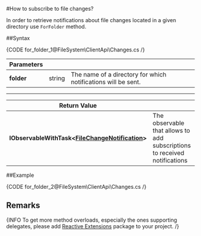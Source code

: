 ﻿#How to subscribe to file changes?

In order to retrieve notifications about file changes located in a given directory use `ForFolder` method.

##Syntax

{CODE for_folder_1@FileSystem\ClientApi\Changes.cs /}

| Parameters | | |
| ------------- | ------------- | ----- |
| **folder** | string | The name of a directory for which notifications will be sent. |

<hr />

| Return Value | |
| ------------- | ------------- |
| **IObservableWithTask&lt;[FileChangeNotification](../../../glossary/file-change-notification)&gt;** | The observable that allows to add subscriptions to received notifications |

##Example

{CODE for_folder_2@FileSystem\ClientApi\Changes.cs /}

## Remarks

{INFO To get more method overloads, especially the ones supporting delegates, please add [Reactive Extensions](http://nuget.org/packages/Rx-Main) package to your project. /}
